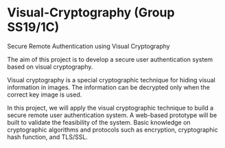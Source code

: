 # Visual-Cryptography (Group SS19/1C)
Secure Remote Authentication using Visual Cryptography

The aim of this project is to develop a secure user authentication system based on
visual cryptography. 

Visual cryptography is a special cryptographic technique for
hiding visual information in images. The information can be decrypted only when
the correct key image is used. 

In this project, we will apply the visual
cryptographic technique to build a secure remote user authentication system. A
web-based prototype will be built to validate the feasibility of the system.
Basic knowledge on cryptographic algorithms and protocols such as encryption,
cryptographic hash function, and TLS/SSL.
